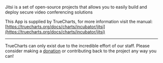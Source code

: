 Jitsi is a set of open-source projects that allows you to easily build and deploy secure video conferencing solutions

This App is supplied by TrueCharts, for more information visit the manual: [https://truecharts.org/docs/charts/incubator/jitsi](https://truecharts.org/docs/charts/incubator/jitsi)

---

TrueCharts can only exist due to the incredible effort of our staff.
Please consider making a [donation](https://truecharts.org/docs/about/sponsor) or contributing back to the project any way you can!

